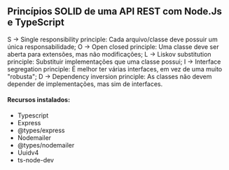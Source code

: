 ## Princípios SOLID de uma API REST com Node.Js e TypeScript ##

S -> Single responsibility principle: Cada arquivo/classe deve possuir um única responsabilidade;
O -> Open closed principle: Uma classe deve ser aberta para extensões, mas não modificações;
L -> Liskov substitution principle: Substituir implementações que uma classe possui;
I -> Interface segregation principle: É melhor ter várias interfaces, em vez de uma muito "robusta";
D -> Dependency inversion principle: As classes não devem depender de implementações, mas sim de interfaces.

#### Recursos instalados: ####
- Typescript
- Express
- @types/express
- Nodemailer
- @types/nodemailer
- Uuidv4
- ts-node-dev
